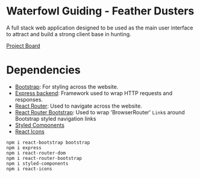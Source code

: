 # Waterfowl Guiding - Feather Dusters

A full stack web application designed to be used as the main user interface to attract and build a strong client base in hunting.

[Project Board](https://github.com/JeremiahStrzelczyk/waterfowl-guiding-feather-dusters/projects/1)

# Dependencies

- [Bootstrap](https://react-bootstrap.github.io/getting-started/introduction): For styling across the website.
- [Express backend](https://expressjs.com/): Framework used to wrap HTTP requests and responses.
- [React Router](https://v5.reactrouter.com/web/guides/quick-start): Used to navigate across the website.
- [React Router Bootstrap](https://www.npmjs.com/package/react-router-bootstrap): Used to wrap 'BrowserRouter' `Link`s around Bootstrap styled navigation links
- [Styled Components](https://styled-components.com/)
- [React Icons](https://react-icons.github.io/react-icons/)

```
npm i react-bootstrap bootstrap
npm i express
npm i react-router-dom
npm i react-router-bootstrap
npm i styled-components
npm i react-icons
```
